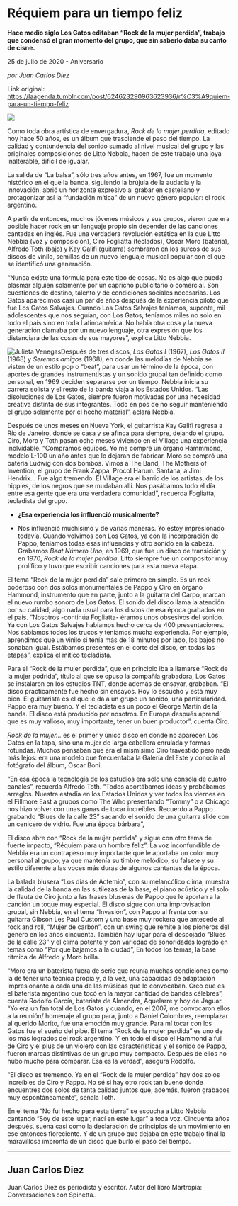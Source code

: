 # Réquiem para un tiempo feliz

**Hace medio siglo Los Gatos editaban “Rock de la mujer perdida”, trabajo que condensó el gran momento del grupo, que sin saberlo daba su canto de cisne.**

25 de julio de 2020 - Aniversario

_por Juan Carlos Diez_

Link original: https://laagenda.tumblr.com/post/624623290963623936/r%C3%A9quiem-para-un-tiempo-feliz

![](https://64.media.tumblr.com/ca3b7b221b52aca2926e7ec4ea7aa314/8e068688ba4b6fea-c7/s500x750/b0c507c511f7c9c1bec7efd7b420a3c4c11fce6e.jpg)

Como toda obra artística de envergadura, *Rock de la mujer perdida*, editado hoy hace 50 años, es un álbum que trasciende el paso del tiempo. La calidad y contundencia del sonido sumado al nivel musical del grupo y las originales composiciones de Litto Nebbia, hacen de este trabajo una joya inalterable, difícil de igualar.  

La salida de “La balsa”, sólo tres años antes, en 1967, fue un momento histórico en el que la banda, siguiendo la brújula de la audacia y la innovación, abrió un horizonte expresivo al grabar en castellano y protagonizar así la “fundación mítica” de un nuevo género popular: el rock argentino.

A partir de entonces, muchos jóvenes músicos y sus grupos, vieron que era  posible hacer rock en un lenguaje propio sin depender de las canciones cantadas en inglés. Fue  una verdadera revolución estética en la que Litto Nebbia (voz y composición), Ciro Fogliatta (teclados), Oscar Moro (batería), Alfredo Toth (bajo) y Kay Galifi (guitarra) sembraron en los surcos de sus discos de vinilo, semillas de un nuevo lenguaje musical popular con el que se identificó una generación. 

 “Nunca existe una fórmula para este tipo de cosas. No es algo que pueda plasmar alguien solamente por un capricho publicitario o comercial. Son cuestiones de destino, talento y de condiciones sociales necesarias. Los Gatos aparecimos casi un par de años después de la experiencia piloto que fue Los Gatos Salvajes. Cuando Los Gatos Salvajes teníamos, suponte,  mil adolescentes que nos seguían, con Los Gatos, teníamos miles no solo en todo el país sino en toda Latinoamérica. No había otra cosa y la nueva generación clamaba por un nuevo lenguaje, otra expresión que los distanciara de las cosas de sus mayores”, explica Litto Nebbia.

![Julieta Venegas](https://64.media.tumblr.com/18e955440435c767996c70589e240800/8e068688ba4b6fea-ec/s250x400/8ef048004a717adc6b3647c9acfc828639b66e06.jpg)Después de tres discos, *Los Gatos I* (1967), *Los Gatos II* (1968) y *Seremos amigos* (1968), en donde las melodías de Nebbia se visten de un estilo pop  o “beat”, para usar un término de la época, con aportes de grandes instrumentistas y un sonido grupal tan definido como personal, en 1969 deciden separarse por un tiempo. Nebbia inicia su carrera solista y el resto de la banda viaja a los Estados Unidos. “Las disoluciones de Los Gatos, siempre fueron motivadas por una necesidad creativa distinta de sus integrantes. Todo en pos de no seguir manteniendo el grupo solamente por el hecho material”, aclara Nebbia.

Después de unos meses en Nueva York, el guitarrista Kay Galifi regresa a Río de Janeiro, donde se casa y se afinca para siempre, dejando el grupo. Ciro, Moro y Toth pasan ocho meses viviendo en el Village una experiencia inolvidable. “Compramos equipos. Yo me compré un órgano Hammmond, modelo L-100 un año antes que lo dejaran de fabricar. Moro se compró una batería Ludwig con dos bombos. Vimos a The Band, The Mothers of Invention, el grupo de Frank Zappa, Procol Harum. Santana, a Jimi Hendrix… Fue algo tremendo. El Village era el barrio de los artistas, de los hippies, de los negros que se mudaban allí. Nos pasábamos todo el día entre esa gente que era una verdadera comunidad”, recuerda Fogliatta, tecladista del grupo.

- **¿Esa experiencia los influenció musicalmente?**

- Nos influenció muchísimo y de varias maneras. Yo estoy impresionado todavía. Cuando volvimos con Los Gatos, ya con la incorporación de Pappo, teníamos todas esas influencias y otro sonido en la cabeza.  Grabamos *Beat  Número Uno*, en 1969, que fue un disco de transición y en 1970, *Rock de la mujer perdida*. Litto siempre fue un compositor muy prolífico y tuvo que escribir canciones para esta nueva etapa.

El tema “Rock de la mujer perdida” sale primero en simple. Es un rock  poderoso con dos solos monumentales de Pappo y Ciro en órgano Hammond, instrumento que en parte, junto a la guitarra del Carpo, marcan el nuevo rumbo sonoro de Los Gatos. El sonido del disco llama la atención por su calidad; algo nada usual para los discos de esa época grabados en el país. “Nosotros -continúa Fogliatta- éramos unos obsesivos del sonido. Ya con Los Gatos Salvajes habíamos hecho cerca de 400 presentaciones. Nos sabíamos todos los trucos y teníamos mucha experiencia.  Por ejemplo, aprendimos que un vinilo si tenía más de 18 minutos por lado, los bajos no sonaban igual. Estábamos presentes en el corte del disco, en todas las etapas”, explica el mítico tecladista.   




Para el “Rock de la mujer perdida”, que en principio iba a llamarse “Rock de la mujer podrida”, título al que se opuso la compañía grabadora, Los Gatos se instalaron en los estudios TNT, donde además de ensayar, grababan. “El disco prácticamente fue hecho sin ensayos. Hoy lo escucho y está muy bien. El guitarrista es el que le da a un grupo un sonido, una particularidad. Pappo era muy bueno. Y el tecladista es un poco el George Martin de la banda. El disco está producido por nosotros. En Europa después aprendí que es muy valioso, muy importante, tener un buen productor”, cuenta Ciro.

*Rock de la mujer…* es el primer y único disco en donde no aparecen Los Gatos en la tapa, sino una mujer de larga cabellera enrulada y formas rotundas. Muchos pensaban que era el mismísimo Ciro travestido pero nada más lejos: era una modelo que frecuentaba la Galería del Este y conocía al fotógrafo del álbum, Oscar Boni.

“En esa época la tecnología de los estudios era solo una consola de cuatro canales”, recuerda Alfredo Toth. “Todos aportábamos ideas y probábamos arreglos. Nuestra estadía en los Estados Unidos y ver todos los viernes en el Fillmore East  a grupos como The Who presentando “Tommy” o a Chicago nos hizo volver con unas ganas de tocar increíbles. Recuerdo a Pappo grabando “Blues de la calle 23” sacando el sonido de una guitarra slide con un cenicero de vidrio. Fue una época bárbara”, 

El disco abre con “Rock de la mujer perdida” y sigue con otro tema de fuerte impacto, “Réquiem para un hombre feliz”. La voz inconfundible de Nebbia era un contrapeso muy importante que le aportaba un color muy personal al grupo, ya que mantenía su timbre melódico, su falsete y su estilo diferente a las voces más duras de algunos cantantes de la época.

La balada blusera “Los días de Actemio”, con su melancólico clima, muestra la calidad de la banda en las sutilezas de la base, el piano acústico y el solo de flauta de Ciro junto a las frases bluseras de Pappo que le aportan a la canción un toque muy especial. El disco sigue con una improvisación grupal, sin Nebbia, en el tema “Invasión”, con Pappo al frente con su guitarra Gibson Les Paul Custom  y una base muy rockera que antecede al rock and roll, “Mujer de carbón”, con un swing que remite a los pioneros del género en los años cincuenta. También hay lugar para el despojado “Blues de la calle 23” y el clima potente y con variedad de sonoridades logrado en temas como “Por qué bajamos a la ciudad”, En todos los temas, la base rítmica de Alfredo y Moro brilla.




“Moro era un baterista fuera de serie que reunía muchas condiciones como la de tener una técnica propia y, a la vez, una capacidad de adaptación impresionante a cada una de las músicas que lo convocaban. Creo que es el baterista argentino que tocó en la mayor cantidad de bandas célebres”, cuenta Rodolfo García, baterista de Almendra, Aquelarre y hoy de  Jaguar. “Yo era un fan total de Los Gatos y cuando, en el 2007, me convocaron ellos a la reunión/ homenaje al grupo para, junto a Daniel Colombres, reemplazar al querido Morito, fue una emoción muy grande. Para mí tocar con los Gatos fue el sueño del pibe. El tema “Rock de la mujer perdida” es uno de los más logrados del rock argentino. Y en todo el disco el Hammond a full de Ciro y el plus de un violero con las características y el sonido de Pappo, fueron marcas distintivas de un grupo muy compacto. Después de ellos no hubo mucho para comparar. Esa es la verdad”, asegura Rodolfo.

“El disco es tremendo. Ya en el “Rock de la mujer perdida” hay dos solos increíbles de Ciro y Pappo. No sé si hay otro rock tan bueno donde encuentres dos solos de tanta calidad juntos que, además, fueron grabados muy espontáneamente”, señala Toth. 

 En el tema “No fui hecho para esta tierra” se escucha a Litto Nebbia cantando “Soy de este lugar, nací en este lugar” a toda voz. Cincuenta años después, suena casi como la declaración de principios de un movimiento en ese entonces floreciente. Y de un grupo que dejaba  en este trabajo final la maravillosa impronta de un disco que burló el paso del tiempo.



---

 Juan Carlos Diez
-----------------

Juan Carlos Diez es periodista y escritor. Autor del libro Martropía: Conversaciones con Spinetta.. 

